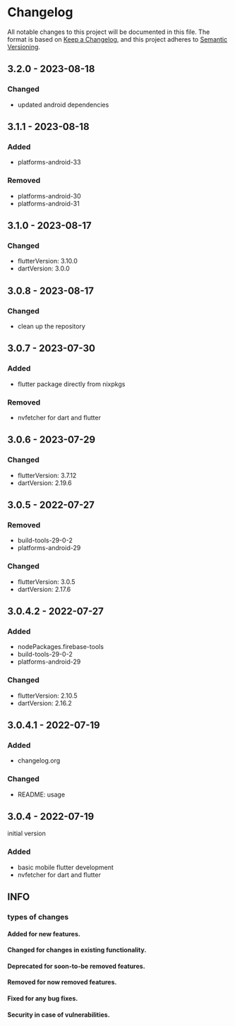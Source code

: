 # Changelog
All notable changes to this project will be documented in this file.
The format is based on [Keep a Changelog](https://keepachangelog.com/en/1.0.0/), and this project adheres to [Semantic Versioning](https://semver.org/spec/v2.0.0.html).

## 3.2.0 - 2023-08-18
### Changed
- updated android dependencies
 
## 3.1.1 - 2023-08-18

### Added
- platforms-android-33

### Removed
- platforms-android-30
- platforms-android-31

## 3.1.0 - 2023-08-17

### Changed
- flutterVersion: 3.10.0
- dartVersion: 3.0.0

## 3.0.8 - 2023-08-17

### Changed
- clean up the repository

## 3.0.7 - 2023-07-30

### Added
- flutter package directly from nixpkgs

### Removed
- nvfetcher for dart and flutter

## 3.0.6 - 2023-07-29

### Changed
- flutterVersion: 3.7.12
- dartVersion: 2.19.6

## 3.0.5 - 2022-07-27

### Removed
- build-tools-29-0-2
- platforms-android-29

### Changed
- flutterVersion: 3.0.5
- dartVersion: 2.17.6

## 3.0.4.2 - 2022-07-27

### Added
- nodePackages.firebase-tools
- build-tools-29-0-2
- platforms-android-29

### Changed
- flutterVersion: 2.10.5
- dartVersion: 2.16.2

## 3.0.4.1 - 2022-07-19

### Added
- changelog.org

### Changed
- README: usage

## 3.0.4 - 2022-07-19
initial version

### Added
- basic mobile flutter development
- nvfetcher for dart and flutter

## INFO

### types of changes

#### Added for new features.

#### Changed for changes in existing functionality.

#### Deprecated for soon-to-be removed features.

#### Removed for now removed features.

#### Fixed for any bug fixes.

#### Security in case of vulnerabilities.
